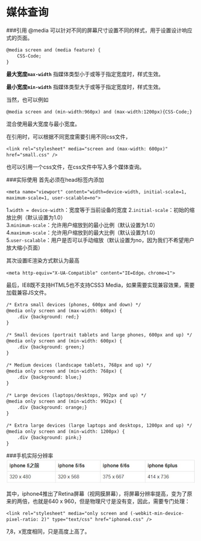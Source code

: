 媒体查询
===================

###引用
@media 可以针对不同的屏幕尺寸设置不同的样式，用于设置设计响应式的页面。


    @media screen and (media feature) {
        CSS-Code;
    }

**最大宽度`max-width`**
指媒体类型小于或等于指定宽度时，样式生效。

**最小宽度`min-width`**
指媒体类型大于或等于指定宽度时，样式生效。

当然，也可以例如
    
    @media screen and (min-width:960px) and (max-width:1200px){CSS-Code;}
混合使用最大宽度与最小宽度。

在引用时，可以根据不同宽度需要引用不同css文件，

    <link rel="stylesheet" media="screen and (max-width: 600px)" href="small.css" />
也可以引用一个css文件，在css文件中写入多个媒体查询。

###实际使用
首先必须在head标签内添加

    <meta name="viewport" content="width=device-width, initial-scale=1, maximum-scale=1, user-scalable=no">
1.`width = device-width`：宽度等于当前设备的宽度
2.`initial-scale`：初始的缩放比例（默认设置为1.0）  
3.`minimum-scale`：允许用户缩放到的最小比例（默认设置为1.0）    
4.`maximum-scale`：允许用户缩放到的最大比例（默认设置为1.0）   
5.`user-scalable`：用户是否可以手动缩放（默认设置为no，因为我们不希望用户放大缩小页面）

其次设置IE渲染方式默认为最高

    <meta http-equiv="X-UA-Compatible" content="IE=Edge，chrome=1">
最后，IE8既不支持HTML5也不支持CSS3 Media，如果需要实现兼容效果，需要加载兼容JS文件。


    /* Extra small devices (phones, 600px and down) */
    @media only screen and (max-width: 600px) {
        .div {background: red;}
    }

    /* Small devices (portrait tablets and large phones, 600px and up) */
    @media only screen and (min-width: 600px) {
        .div {background: green;}
    }

    /* Medium devices (landscape tablets, 768px and up) */
    @media only screen and (min-width: 768px) {
        .div {background: blue;}
    } 

    /* Large devices (laptops/desktops, 992px and up) */
    @media only screen and (min-width: 992px) {
        .div {background: orange;}
    } 

    /* Extra large devices (large laptops and desktops, 1200px and up) */
    @media only screen and (min-width: 1200px) {
        .div {background: pink;}
    }
###手机实际分辨率
![](./相关文件/22.1.JPG)

其中，iphone4推出了Retina屏幕（视网膜屏幕），将屏幕分辨率提高，变为了原来的两倍，也就是640 x 960，但是物理尺寸是没有变，因此，需要专门处理：

    <link rel="stylesheet" media="only screen and (-webkit-min-device-pixel-ratio: 2)" type="text/css" href="iphone4.css" />
7,8，x宽度相同，只是高度上高了。